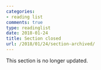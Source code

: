 ```yaml
---
categories:
- reading list
comments: true
type: readinglist
date: 2018-01-24
title: Section closed
url: /2018/01/24/section-archived/
---
```


This section is no longer updated.